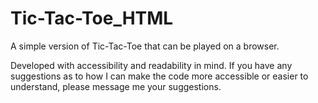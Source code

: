 # Tic-Tac-Toe_HTML
A simple version of Tic-Tac-Toe that can be played on a browser.

Developed with accessibility and readability in mind. If you have any suggestions as to how I can make the code more accessible or easier to understand, please message me your suggestions. 
